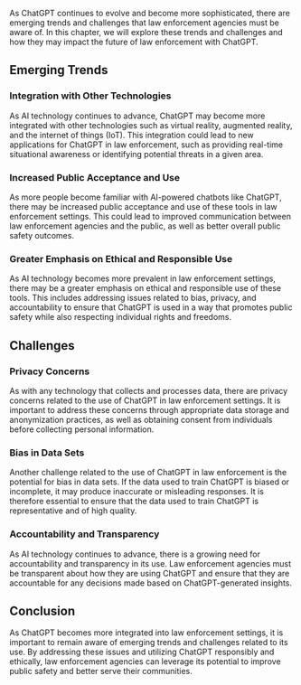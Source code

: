 
As ChatGPT continues to evolve and become more sophisticated, there are emerging trends and challenges that law enforcement agencies must be aware of. In this chapter, we will explore these trends and challenges and how they may impact the future of law enforcement with ChatGPT.

Emerging Trends
---------------

### Integration with Other Technologies

As AI technology continues to advance, ChatGPT may become more integrated with other technologies such as virtual reality, augmented reality, and the internet of things (IoT). This integration could lead to new applications for ChatGPT in law enforcement, such as providing real-time situational awareness or identifying potential threats in a given area.

### Increased Public Acceptance and Use

As more people become familiar with AI-powered chatbots like ChatGPT, there may be increased public acceptance and use of these tools in law enforcement settings. This could lead to improved communication between law enforcement agencies and the public, as well as better overall public safety outcomes.

### Greater Emphasis on Ethical and Responsible Use

As AI technology becomes more prevalent in law enforcement settings, there may be a greater emphasis on ethical and responsible use of these tools. This includes addressing issues related to bias, privacy, and accountability to ensure that ChatGPT is used in a way that promotes public safety while also respecting individual rights and freedoms.

Challenges
----------

### Privacy Concerns

As with any technology that collects and processes data, there are privacy concerns related to the use of ChatGPT in law enforcement settings. It is important to address these concerns through appropriate data storage and anonymization practices, as well as obtaining consent from individuals before collecting personal information.

### Bias in Data Sets

Another challenge related to the use of ChatGPT in law enforcement is the potential for bias in data sets. If the data used to train ChatGPT is biased or incomplete, it may produce inaccurate or misleading responses. It is therefore essential to ensure that the data used to train ChatGPT is representative and of high quality.

### Accountability and Transparency

As AI technology continues to advance, there is a growing need for accountability and transparency in its use. Law enforcement agencies must be transparent about how they are using ChatGPT and ensure that they are accountable for any decisions made based on ChatGPT-generated insights.

Conclusion
----------

As ChatGPT becomes more integrated into law enforcement settings, it is important to remain aware of emerging trends and challenges related to its use. By addressing these issues and utilizing ChatGPT responsibly and ethically, law enforcement agencies can leverage its potential to improve public safety and better serve their communities.
